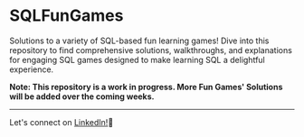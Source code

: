 # SQLFunGames
Solutions to a variety of SQL-based fun learning games! Dive into this repository to find comprehensive solutions, walkthroughs, and explanations for engaging SQL games designed to make learning SQL a delightful experience. 

**Note: This repository is a work in progress. More Fun Games' Solutions will be added over the coming weeks.**

***
Let's connect on [LinkedIn!](https://www.linkedin.com/in/khushi-sabarad/)🤝
